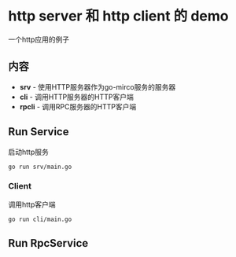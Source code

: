# http server 和 http client 的 demo
一个http应用的例子

## 内容

- **srv** - 使用HTTP服务器作为go-mirco服务的服务器
- **cli** - 调用HTTP服务器的HTTP客户端
- **rpcli** - 调用RPC服务器的HTTP客户端

## Run Service
启动http服务
```shell
go run srv/main.go
```
### Client
调用http客户端
```shell
go run cli/main.go
```

## Run RpcService



